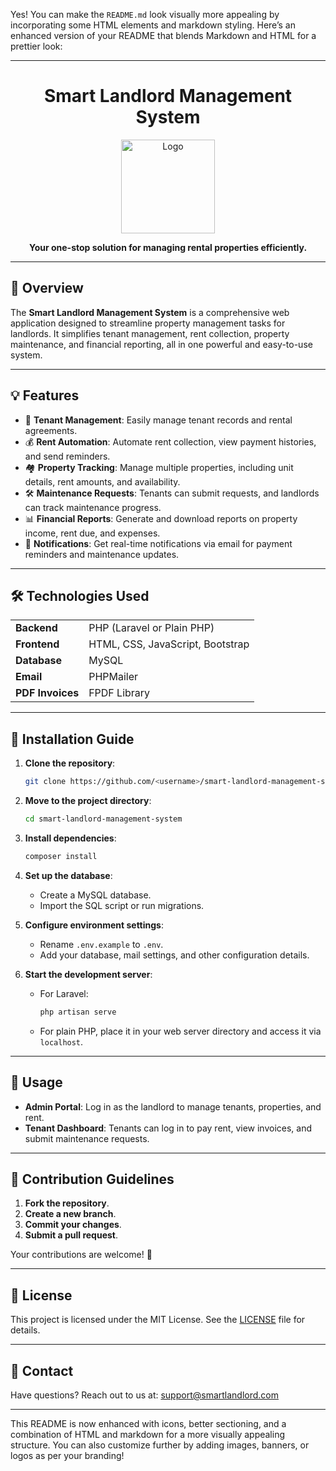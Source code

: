 Yes! You can make the `README.md` look visually more appealing by incorporating some HTML elements and markdown styling. Here’s an enhanced version of your README that blends Markdown and HTML for a prettier look:

---

# <div align="center"> Smart Landlord Management System </div>

<p align="center">
  <img src="https://via.placeholder.com/150" alt="Logo" width="150">
</p>

<p align="center">
  <b>Your one-stop solution for managing rental properties efficiently.</b>
</p>

---

## 🚀 Overview

The **Smart Landlord Management System** is a comprehensive web application designed to streamline property management tasks for landlords. It simplifies tenant management, rent collection, property maintenance, and financial reporting, all in one powerful and easy-to-use system.

---

## 💡 Features

- 🎯 **Tenant Management**: Easily manage tenant records and rental agreements.
- 💰 **Rent Automation**: Automate rent collection, view payment histories, and send reminders.
- 🏘️ **Property Tracking**: Manage multiple properties, including unit details, rent amounts, and availability.
- 🛠️ **Maintenance Requests**: Tenants can submit requests, and landlords can track maintenance progress.
- 📊 **Financial Reports**: Generate and download reports on property income, rent due, and expenses.
- 🔔 **Notifications**: Get real-time notifications via email for payment reminders and maintenance updates.

---

## 🛠️ Technologies Used

<table>
  <tr>
    <td><b>Backend</b></td>
    <td>PHP (Laravel or Plain PHP)</td>
  </tr>
  <tr>
    <td><b>Frontend</b></td>
    <td>HTML, CSS, JavaScript, Bootstrap</td>
  </tr>
  <tr>
    <td><b>Database</b></td>
    <td>MySQL</td>
  </tr>
  <tr>
    <td><b>Email</b></td>
    <td>PHPMailer</td>
  </tr>
  <tr>
    <td><b>PDF Invoices</b></td>
    <td>FPDF Library</td>
  </tr>
</table>

---

## 🛑 Installation Guide

1. **Clone the repository**:
   ```bash
   git clone https://github.com/<username>/smart-landlord-management-system.git
   ```

2. **Move to the project directory**:
   ```bash
   cd smart-landlord-management-system
   ```

3. **Install dependencies**:
   ```bash
   composer install
   ```

4. **Set up the database**:
   - Create a MySQL database.
   - Import the SQL script or run migrations.

5. **Configure environment settings**:
   - Rename `.env.example` to `.env`.
   - Add your database, mail settings, and other configuration details.

6. **Start the development server**:
   - For Laravel:
     ```bash
     php artisan serve
     ```
   - For plain PHP, place it in your web server directory and access it via `localhost`.

---

## 🔐 Usage

- **Admin Portal**: Log in as the landlord to manage tenants, properties, and rent.
- **Tenant Dashboard**: Tenants can log in to pay rent, view invoices, and submit maintenance requests.

---

## 🤝 Contribution Guidelines

1. **Fork the repository**.
2. **Create a new branch**.
3. **Commit your changes**.
4. **Submit a pull request**.

Your contributions are welcome! 🎉

---

## 📜 License

This project is licensed under the MIT License. See the [LICENSE](LICENSE) file for details.

---

## 📧 Contact

Have questions? Reach out to us at: <support@smartlandlord.com>

---

This README is now enhanced with icons, better sectioning, and a combination of HTML and markdown for a more visually appealing structure. You can also customize further by adding images, banners, or logos as per your branding!